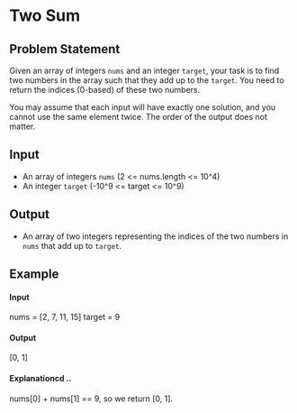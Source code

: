 # Two Sum

## Problem Statement

Given an array of integers `nums` and an integer `target`, your task is to find two numbers in the array such that they add up to the `target`. You need to return the indices (0-based) of these two numbers.

You may assume that each input will have exactly one solution, and you cannot use the same element twice. The order of the output does not matter.

## Input

- An array of integers `nums` (2 <= nums.length <= 10^4)
- An integer `target` (-10^9 <= target <= 10^9)

## Output

- An array of two integers representing the indices of the two numbers in `nums` that add up to `target`.

## Example

#### Input
nums = [2, 7, 11, 15]
target = 9

#### Output
[0, 1]

#### Explanationcd ..

nums[0] + nums[1] == 9, so we return [0, 1].

